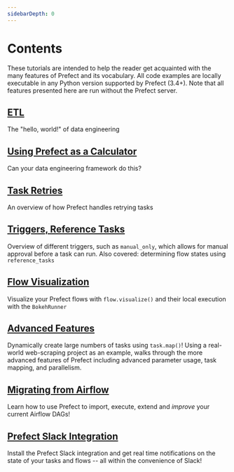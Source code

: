 ```yaml
---
sidebarDepth: 0
---
```


# Contents

These tutorials are intended to help the reader get acquainted with the many features of Prefect and its vocabulary. All code examples
are locally executable in any Python version supported by Prefect (3.4+). Note that all features presented here are run without
the Prefect server.

## [ETL](etl.md)

The "hello, world!" of data engineering

## [Using Prefect as a Calculator](calculator.md)

Can your data engineering framework do this?

## [Task Retries](task-retries.md)

An overview of how Prefect handles retrying tasks

## [Triggers, Reference Tasks](triggers-and-references.md)

Overview of different triggers, such as `manual_only`, which allows for manual approval before a task can run. Also covered: determining flow states using `reference_tasks`

## [Flow Visualization](visualization.md)

Visualize your Prefect flows with `flow.visualize()` and their local execution with the `BokehRunner`

## [Advanced Features](advanced-mapping.md)<Badge text="advanced" type="warn"/><Badge text="0.3.2+"/>

Dynamically create large numbers of tasks using `task.map()`! Using a real-world web-scraping project as an example, walks through the more advanced features of Prefect including advanced parameter usage, task mapping, and parallelism.

## [Migrating from Airflow](airflow_migration.md)<Badge text="advanced" type="warn"/><Badge text="0.3.2+"/>

Learn how to use Prefect to import, execute, extend and _improve_ your current Airflow DAGs!

## [Prefect Slack Integration](slack-notifications.md)<Badge text="0.3.2+"/>

Install the Prefect Slack integration and get real time notifications on the state of your tasks and flows -- all within the convenience of Slack!
